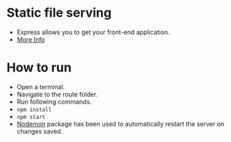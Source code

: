 # Static file serving

- Express allows you to get your front-end application.
- [More Info](https://expressjs.com/en/starter/static-files.html)

# How to run

- Open a terminal.
- Navigate to the route folder.
- Run following commands. 
- ```npm install```
- ``npm start``
- [Nodemon](https://nodemon.io/) package has been used to automatically restart the server on changes saved.
